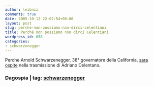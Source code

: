 ```yaml
---
author: leibniz
comments: true
date: 2005-10-12 22:02:54+00:00
layout: post
slug: perche-non-possiamo-non-dirci-celentiani
title: Perché non possiamo non dirci Celentiani
wordpress_id: 658
categories:
- schwarzenegger
---
```


Perche Arnold Schwarzenegger, 38° governatore della California, [sara ospite](http://213.215.144.81/public_html/esclusivo.html) nella trasmissione di Adriano Celentano.

 

### Dagospia | tag: [schwarzenegger](http://www.technorati.com/tags/schwarzenegger)

